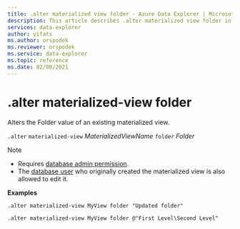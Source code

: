 ```yaml
---
title: .alter materialized view folder - Azure Data Explorer | Microsoft Docs
description: This article describes .alter materialized view folder in Azure Data Explorer.
services: data-explorer
author: yifats
ms.author: orspodek
ms.reviewer: orspodek
ms.service: data-explorer
ms.topic: reference
ms.date: 02/08/2021
---
```

# .alter materialized-view folder

Alters the Folder value of an existing materialized view. 

`.alter` `materialized-view` *MaterializedViewName* `folder` *Folder*

> [!NOTE]
> * Requires [database admin permission](../access-control/role-based-authorization.md).
> * The [database user](../access-control/role-based-authorization.md) who originally created the materialized view is also allowed to edit it.

**Examples** 

```kusto
.alter materialized-view MyView folder "Updated folder"
```

```kusto
.alter materialized-view MyView folder @"First Level\Second Level"
```